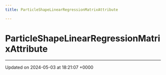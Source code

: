 ```yaml
---
title: ParticleShapeLinearRegressionMatrixAttribute

---
```


# ParticleShapeLinearRegressionMatrixAttribute





-------------------------------

Updated on 2024-05-03 at 18:21:07 +0000